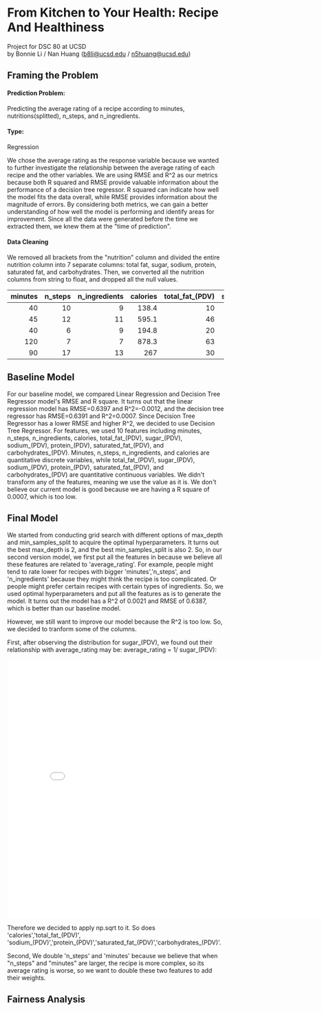 # From Kitchen to Your Health: Recipe And Healthiness
Project for DSC 80 at UCSD \
by Bonnie Li / Nan Huang (b8li@ucsd.edu / n5huang@ucsd.edu)

## Framing the Problem

#### Prediction Problem: 
Predicting the average rating of a recipe according to minutes, nutritions(splitted), n_steps, and n_ingredients. 

#### Type:
Regression

We chose the average rating as the response variable because we wanted to further investigate the relationship between the average rating of each recipe and the other variables. We are using RMSE and R^2 as our metrics because both R squared and RMSE provide valuable information about the performance of a decision tree regressor. R squared can indicate how well the model fits the data overall, while RMSE provides information about the magnitude of errors. By considering both metrics, we can gain a better understanding of how well the model is performing and identify areas for improvement.
Since all the data were generated before the time we extracted them, we knew them at the "time of prediction".

#### Data Cleaning
We removed all brackets from the "nutrition" column and divided the entire nutrition column into 7 separate columns: total fat, sugar, sodium, protein, saturated fat, and carbohydrates. Then, we converted all the nutrition columns from string to float, and dropped all the null values.

|   minutes |   n_steps |   n_ingredients |   calories |   total_fat_(PDV) |   sugar_(PDV) |   sodium_(PDV) |   protein_(PDV) |   saturated_fat_(PDV) |   carbohydrates_(PDV) |   average_rating |
|----------:|----------:|----------------:|-----------:|------------------:|--------------:|---------------:|----------------:|----------------------:|----------------------:|-----------------:|
|        40 |        10 |               9 |      138.4 |                10 |            50 |              3 |               3 |                    19 |                     6 |                4 |
|        45 |        12 |              11 |      595.1 |                46 |           211 |             22 |              13 |                    51 |                    26 |                5 |
|        40 |         6 |               9 |      194.8 |                20 |             6 |             32 |              22 |                    36 |                     3 |                5 |
|       120 |         7 |               7 |      878.3 |                63 |           326 |             13 |              20 |                   123 |                    39 |                5 |
|        90 |        17 |              13 |      267   |                30 |            12 |             12 |              29 |                    48 |                     2 |                5 |


## Baseline Model

For our baseline model, we compared Linear Regression and Decision Tree Regressor model's RMSE and R square. It turns out that the linear regression model has RMSE=0.6397 and R^2=-0.0012, and the decision tree regressor has RMSE=0.6391 and R^2=0.0007. Since Decision Tree Regressor has a lower RMSE and higher R^2, we decided to use Decision Tree Regressor. For features, we used 10 features including minutes,	n_steps, n_ingredients,	calories,	total_fat_(PDV), sugar_(PDV), sodium_(PDV), protein_(PDV), saturated_fat_(PDV), and carbohydrates_(PDV). Minutes,	n_steps, n_ingredients,	and calories are quantitative discrete variables, while total_fat_(PDV), sugar_(PDV), sodium_(PDV), protein_(PDV), saturated_fat_(PDV), and carbohydrates_(PDV) are quantitative continuous variables. We didn't transform any of the features, meaning we use the value as it is. We don't believe our current model is good because we are having a R square of 0.0007, which is too low.



## Final Model
We started from conducting grid search with different options of max_depth and min_samples_split to acquire the optimal hyperparameters. It turns out the best max_depth is 2, and the best min_samples_split is also 2. So, in our second version model, we first put all the features in because we believe all these features are related to 'average_rating'. For example, people might tend to rate lower for recipes with bigger 'minutes','n_steps', and 'n_ingredients' because they might think the recipe is too complicated. Or people might prefer certain recipes with certain types of ingredients. So, we used optimal hyperparameters and put all the features as is to generate the model. It turns out the model has a R^2 of 0.0021 and RMSE of 0.6387, which is better than our baseline model. 

However, we still want to improve our model because the R^2 is too low. So, we decided to tranform some of the columns. 

First, after observing the distribution for sugar_(PDV), we found out their relationship with average_rating may be: average_rating = 1/ sugar_(PDV): 

<iframe src="assets/sugar_(PDV)-vs-proportional-average-rating.html" width=800 height=600 frameBorder=0></iframe>


Therefore we decided to apply np.sqrt to it. So does 'calories','total_fat_(PDV)', 'sodium_(PDV)','protein_(PDV)','saturated_fat_(PDV)','carbohydrates_(PDV)'.

Second, We double 'n_steps' and 'minutes' because we believe that when "n_steps" and "minutes" are larger, the recipe is more complex, so its average rating is worse, so we want to double these two features to add their weights. 


## Fairness Analysis

